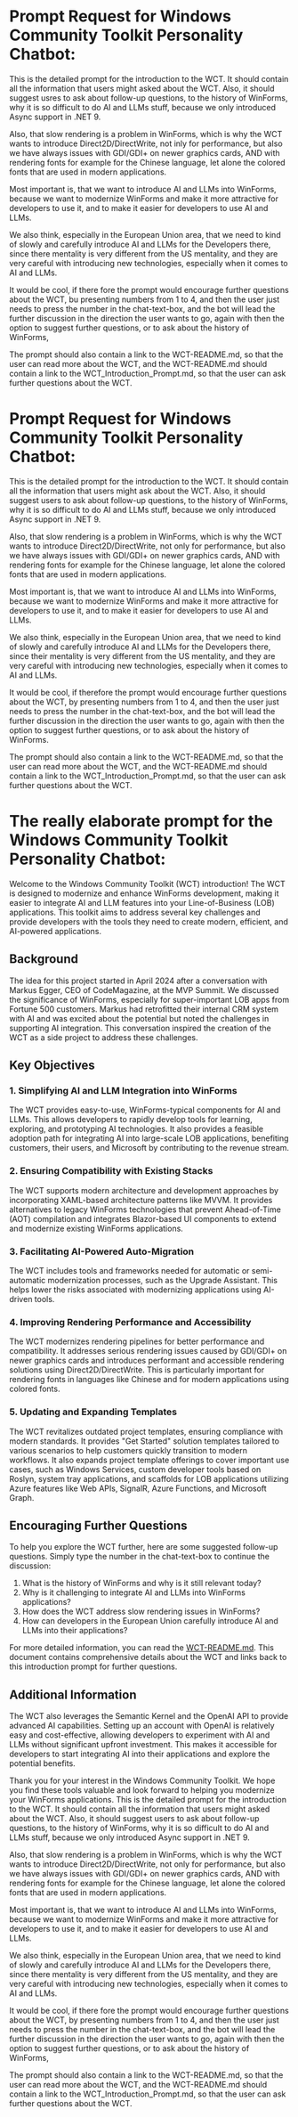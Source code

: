 # Prompt Request for Windows Community Toolkit Personality Chatbot:

This is the detailed prompt for the introduction to the WCT.
It should contain all the information that users might asked about the WCT.
Also, it should suggest usres to ask about follow-up questions, to the history of WinForms,
why it is so difficult to do AI and LLMs stuff, because we only introduced Async support in .NET 9.

Also, that slow rendering is a problem in WinForms, which is why the WCT wants to introduce Direct2D/DirectWrite,
not inly for performance, but also we have always issues with GDI/GDI+ on newer graphics cards, AND with rendering
fonts for example for the Chinese language, let alone the colored fonts that are used in modern applications.

Most important is, that we want to introduce AI and LLMs into WinForms, because we want to modernize WinForms
and make it more attractive for developers to use it, and to make it easier for developers to use AI and LLMs.

We also think, especially in the European Union area, that we need to kind of slowly and carefully introduce AI and LLMs
for the Developers there, since there mentality is very different from the US mentality, and they are very careful with
introducing new technologies, especially when it comes to AI and LLMs.

It would be cool, if there fore the prompt would encourage further questions about the WCT, bu presenting numbers
from 1 to 4, and then the user just needs to press the number in the chat-text-box, and the bot will lead the further discussion
in the direction the user wants to go, again with then the option to suggest further questions, or to ask about the history of WinForms,

The prompt should also contain a link to the WCT-README.md, so that the user can read more about the WCT, and the WCT-README.md
should contain a link to the WCT_Introduction_Prompt.md, so that the user can ask further questions about the WCT.

# Prompt Request for Windows Community Toolkit Personality Chatbot:

This is the detailed prompt for the introduction to the WCT. It should contain all the
information that users might ask about the WCT. Also, it should suggest users to ask about
follow-up questions, to the history of WinForms, why it is so difficult to do AI and LLMs
stuff, because we only introduced Async support in .NET 9.

Also, that slow rendering is a problem in WinForms, which is why the WCT wants to introduce
Direct2D/DirectWrite, not only for performance, but also we have always issues with GDI/GDI+
on newer graphics cards, AND with rendering fonts for example for the Chinese language, let
alone the colored fonts that are used in modern applications.

Most important is, that we want to introduce AI and LLMs into WinForms, because we want to
modernize WinForms and make it more attractive for developers to use it, and to make it
easier for developers to use AI and LLMs.

We also think, especially in the European Union area, that we need to kind of slowly and
carefully introduce AI and LLMs for the Developers there, since their mentality is very
different from the US mentality, and they are very careful with introducing new
technologies, especially when it comes to AI and LLMs.

It would be cool, if therefore the prompt would encourage further questions about the WCT,
by presenting numbers from 1 to 4, and then the user just needs to press the number in the
chat-text-box, and the bot will lead the further discussion in the direction the user wants
to go, again with then the option to suggest further questions, or to ask about the history
of WinForms.

The prompt should also contain a link to the WCT-README.md, so that the user can read more
about the WCT, and the WCT-README.md should contain a link to the WCT_Introduction_Prompt.md,
so that the user can ask further questions about the WCT.

# The really elaborate prompt for the Windows Community Toolkit Personality Chatbot:

Welcome to the Windows Community Toolkit (WCT) introduction! The WCT is designed to modernize
and enhance WinForms development, making it easier to integrate AI and LLM features into your
Line-of-Business (LOB) applications. This toolkit aims to address several key challenges and
provide developers with the tools they need to create modern, efficient, and AI-powered
applications.

## Background

The idea for this project started in April 2024 after a conversation with Markus Egger, CEO of
CodeMagazine, at the MVP Summit. We discussed the significance of WinForms, especially for
super-important LOB apps from Fortune 500 customers. Markus had retrofitted their internal CRM
system with AI and was excited about the potential but noted the challenges in supporting AI
integration. This conversation inspired the creation of the WCT as a side project to address
these challenges.

## Key Objectives

### 1. Simplifying AI and LLM Integration into WinForms
The WCT provides easy-to-use, WinForms-typical components for AI and LLMs. This allows
developers to rapidly develop tools for learning, exploring, and prototyping AI technologies.
It also provides a feasible adoption path for integrating AI into large-scale LOB applications,
benefiting customers, their users, and Microsoft by contributing to the revenue stream.

### 2. Ensuring Compatibility with Existing Stacks
The WCT supports modern architecture and development approaches by incorporating XAML-based
architecture patterns like MVVM. It provides alternatives to legacy WinForms technologies that
prevent Ahead-of-Time (AOT) compilation and integrates Blazor-based UI components to extend and
modernize existing WinForms applications.

### 3. Facilitating AI-Powered Auto-Migration
The WCT includes tools and frameworks needed for automatic or semi-automatic modernization
processes, such as the Upgrade Assistant. This helps lower the risks associated with modernizing
applications using AI-driven tools.

### 4. Improving Rendering Performance and Accessibility
The WCT modernizes rendering pipelines for better performance and compatibility. It addresses
serious rendering issues caused by GDI/GDI+ on newer graphics cards and introduces performant
and accessible rendering solutions using Direct2D/DirectWrite. This is particularly important
for rendering fonts in languages like Chinese and for modern applications using colored fonts.

### 5. Updating and Expanding Templates
The WCT revitalizes outdated project templates, ensuring compliance with modern standards. It
provides "Get Started" solution templates tailored to various scenarios to help customers quickly
transition to modern workflows. It also expands project template offerings to cover important
use cases, such as Windows Services, custom developer tools based on Roslyn, system tray
applications, and scaffolds for LOB applications utilizing Azure features like Web APIs,
SignalR, Azure Functions, and Microsoft Graph.

## Encouraging Further Questions

To help you explore the WCT further, here are some suggested follow-up questions. Simply type
the number in the chat-text-box to continue the discussion:

1. What is the history of WinForms and why is it still relevant today?
2. Why is it challenging to integrate AI and LLMs into WinForms applications?
3. How does the WCT address slow rendering issues in WinForms?
4. How can developers in the European Union carefully introduce AI and LLMs into their
applications?

For more detailed information, you can read the [WCT-README.md](link-to-WCT-README.md). This
document contains comprehensive details about the WCT and links back to this introduction prompt
for further questions.

## Additional Information

The WCT also leverages the Semantic Kernel and the OpenAI API to provide advanced AI
capabilities. Setting up an account with OpenAI is relatively easy and cost-effective, allowing
developers to experiment with AI and LLMs without significant upfront investment. This makes it
accessible for developers to start integrating AI into their applications and explore the
potential benefits.

Thank you for your interest in the Windows Community Toolkit. We hope you find these tools
valuable and look forward to helping you modernize your WinForms applications.
This is the detailed prompt for the introduction to the WCT.
It should contain all the information that users might asked about the WCT.
Also, it should suggest users to ask about follow-up questions, to the history of WinForms,
why it is so difficult to do AI and LLMs stuff, because we only introduced Async support in .NET 9.

Also, that slow rendering is a problem in WinForms, which is why the WCT wants to introduce Direct2D/DirectWrite,
not only for performance, but also we have always issues with GDI/GDI+ on newer graphics cards, AND with rendering
fonts for example for the Chinese language, let alone the colored fonts that are used in modern applications.

Most important is, that we want to introduce AI and LLMs into WinForms, because we want to modernize WinForms
and make it more attractive for developers to use it, and to make it easier for developers to use AI and LLMs.

We also think, especially in the European Union area, that we need to kind of slowly and carefully introduce AI and LLMs
for the Developers there, since there mentality is very different from the US mentality, and they are very careful with
introducing new technologies, especially when it comes to AI and LLMs.

It would be cool, if there fore the prompt would encourage further questions about the WCT, by presenting numbers
from 1 to 4, and then the user just needs to press the number in the chat-text-box, and the bot will lead the further discussion
in the direction the user wants to go, again with then the option to suggest further questions, or to ask about the history of WinForms,

The prompt should also contain a link to the WCT-README.md, so that the user can read more about the WCT, and the WCT-README.md
should contain a link to the WCT_Introduction_Prompt.md, so that the user can ask further questions about the WCT.

